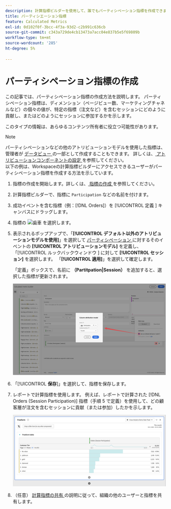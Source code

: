 ```yaml
---
description: 計算指標ビルダーを使用して、誰でもパーティシペーション指標を作成できます。
title: パーティシエーション指標
feature: Calculated Metrics
exl-id: 0d102f0f-3bcc-4f3a-93d2-c2b991c636cb
source-git-commit: c343a729de4cb13473a7acc04e837b5e5f69809b
workflow-type: tm+mt
source-wordcount: '285'
ht-degree: 5%

---
```


# パーティシペーション指標の作成

この記事では、パーティシペーション指標の作成方法を説明します。 パーティシペーション指標は、ディメンション（ページビュー数、マーケティングチャネルなど）の個々の値が、特定の指標（注文など）を含むセッションにどのように貢献し、またはどのようにセッションに参加するかを示します。

このタイプの情報は、あらゆるコンテンツ所有者に役立つ可能性があります。

>[!NOTE]
>
>パーティシペーションなどの他のアトリビューションモデルを使用した指標は、管理者が [ データビュー ](https://experienceleague.adobe.com/docs/analytics-platform/using/cja-dataviews/data-views.html?lang=ja) の一部として作成することもできます。 詳しくは、[ アトリビューションコンポーネントの設定 ](../../../data-views/component-settings/attribution.md) を参照してください。<br/> 以下の例は、Workspaceの計算指標ビルダーにアクセスできるユーザーがパーティシペーション指標を作成する方法を示しています。


1. 指標の作成を開始します。詳しくは、[ 指標の作成 ](/help/components/calc-metrics/cm-workflow/cm-build-metrics.md) を参照してください。
1. 計算指標ビルダーで、指標に `Participation` などの名前を付けます。
1. 成功イベントを含む指標（例：[!DNL Orders]）を [!UICONTROL  定義 ] キャンバスにドラッグします。
1. 指標の ![ 歯車 ](https://spectrum.adobe.com/static/icons/workflow_18/Smock_Settings_18_N.svg) を選択します。
1. 表示されるポップアップで、「**[!UICONTROL デフォルト以外のアトリビューションモデルを使用]**」を選択して [ パーティシペーション ](/help/components/calc-metrics/cm-workflow/m-metric-type-alloc.md) に対するそのイベントの **[!UICONTROL アトリビューションモデル]** を定義し、「[!UICONTROL  ルックバックウィンドウ ] に対して **[!UICONTROL セッション]** を選択します。 「**[!UICONTROL 適用]**」を選択して確定します。

   「定義」ボックスで、名前に **（Partitpation|Session）** を追加すると、選択した指標が更新されます。

   ![ モデルとしてパーティシペーションが選択され、ルックバックウィンドウにセッションが選択されていることを示す列アトリビューションモデルのポップアップ ](assets/participation-setup.png)



1. 「[!UICONTROL **保存**]」を選択して、指標を保存します。
1. レポートで計算指標を使用します。 例えば、レポートで計算された [!DNL Orders (Session Participation)] 指標（手順 5 で定義）を使用して、どの顧客層が注文を含むセッションに貢献（または参加）したかを示します。

   ![ 顧客の階層と注文を示すフリーフォームテーブル。](assets/participation-pages-customer-tier.png)

1. （任意） [ 計算指標の共有 ](/help/components/calc-metrics/cm-workflow/cm-sharing.md) の説明に従って、組織の他のユーザーと指標を共有します。
